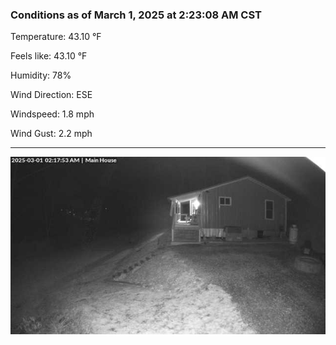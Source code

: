 ### Conditions as of March 1, 2025 at 2:23:08 AM CST 

Temperature: 43.10 &deg;F

Feels like: 43.10 &deg;F

Humidity: 78%

Wind Direction: ESE

Windspeed: 1.8 mph

Wind Gust: 2.2 mph

---

<img src="./images/latest.jpeg"/>


